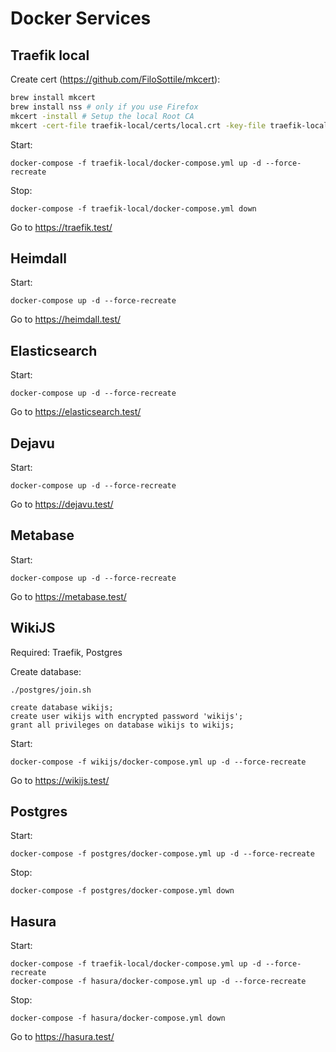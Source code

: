 # Docker Services

## Traefik local

Create cert (https://github.com/FiloSottile/mkcert):
```sh
brew install mkcert
brew install nss # only if you use Firefox
mkcert -install # Setup the local Root CA
mkcert -cert-file traefik-local/certs/local.crt -key-file traefik-local/certs/local.key "traefik.test" "whoami.test" "heimdall.test" "dejavu.test" "elasticsearch.test" "metabase.test" "wikijs.test" "hasura.test" "keycloak.test" "checkmk.test" "zabbix.test"
```

Start:
```
docker-compose -f traefik-local/docker-compose.yml up -d --force-recreate
```

Stop:
```
docker-compose -f traefik-local/docker-compose.yml down
```

Go to https://traefik.test/

## Heimdall

Start:
```
docker-compose up -d --force-recreate
```

Go to https://heimdall.test/

## Elasticsearch

Start:
```
docker-compose up -d --force-recreate
```

Go to https://elasticsearch.test/


## Dejavu

Start:
```
docker-compose up -d --force-recreate
```

Go to https://dejavu.test/


## Metabase

Start:
```
docker-compose up -d --force-recreate
```

Go to https://metabase.test/


## WikiJS

Required: Traefik, Postgres

Create database:
```
./postgres/join.sh

create database wikijs;
create user wikijs with encrypted password 'wikijs';
grant all privileges on database wikijs to wikijs;
```

Start:
```
docker-compose -f wikijs/docker-compose.yml up -d --force-recreate
```

Go to https://wikijs.test/


## Postgres

Start:
```
docker-compose -f postgres/docker-compose.yml up -d --force-recreate
```

Stop:
```
docker-compose -f postgres/docker-compose.yml down
```

## Hasura

Start:
```
docker-compose -f traefik-local/docker-compose.yml up -d --force-recreate
docker-compose -f hasura/docker-compose.yml up -d --force-recreate
```

Stop:
```
docker-compose -f hasura/docker-compose.yml down
```

Go to https://hasura.test/
